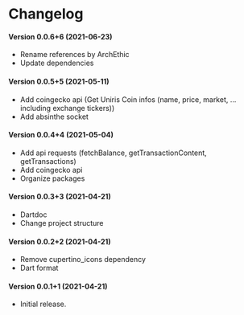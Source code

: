 Changelog
=========

#### Version 0.0.6+6 (2021-06-23) 
* Rename references by ArchEthic 
* Update dependencies

#### Version 0.0.5+5 (2021-05-11) 
* Add coingecko api (Get Uniris Coin infos (name, price, market, ... including exchange tickers))
* Add absinthe socket

#### Version 0.0.4+4 (2021-05-04) 
* Add api requests (fetchBalance, getTransactionContent, getTransactions)
* Add coingecko api
* Organize packages

#### Version 0.0.3+3 (2021-04-21) 
* Dartdoc
* Change project structure

#### Version 0.0.2+2 (2021-04-21) 
* Remove cupertino_icons dependency
* Dart format

#### Version 0.0.1+1 (2021-04-21) 
* Initial release.